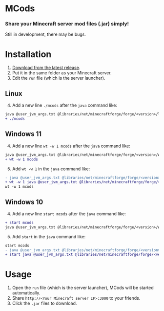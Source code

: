 # MCods
### Share your Minecraft server mod files (.jar) simply!
Still in development, there may be bugs.



# Installation
1. [Download from the latest release](https://github.com/JadeMin/MCods/releases/latest).
2. Put it in the same folder as your Minecraft server.
3. Edit the `run` file (which is the server launcher).

## Linux
4. Add a new line `./mcods` after the `java` command like:
```diff
java @user_jvm_args.txt @libraries/net/minecraftforge/forge/<version>/linux_args.txt %*
+ ./mcods
```

## Windows 11
4. Add a new line `wt -w 1 mcods` after the `java` command like:
```diff
java @user_jvm_args.txt @libraries/net/minecraftforge/forge/<version>/win_args.txt %*
+ wt -w 1 mcods
```
5. Add `wt -w 1` in the `java` command like:
```diff
- java @user_jvm_args.txt @libraries/net/minecraftforge/forge/<version>/win_args.txt %*
+ wt -w 1 java @user_jvm_args.txt @libraries/net/minecraftforge/forge/<version>/win_args.txt %*
wt -w 1 mcods
```

## Windows 10
4. Add a new line `start mcods` after the `java` command like:
```diff
+ start mcods
java @user_jvm_args.txt @libraries/net/minecraftforge/forge/<version>/win_args.txt %*
```
5. Add `start` in the `java` command like:
```diff
start mcods
- java @user_jvm_args.txt @libraries/net/minecraftforge/forge/<version>/win_args.txt %*
+ start java @user_jvm_args.txt @libraries/net/minecraftforge/forge/<version>/win_args.txt %*
```



# Usage
1. Open the `run` file (which is the server launcher), MCods will be started automatically.
2. Share `http://<Your Minecraft server IP>:3000` to your friends.
3. Click the `.jar` files to download.

<!--
## If the `mods` folder has a different name or path
1. Open editor `run.bat`.
2. Edit the `mcods` command like:
```diff
- mcods
+ mcods --mods-path <Path to your mods folder>
```



# Advanced Usage
Run `mcods --help` to see all available commands.

## Config IP and port of MCods
These options are NOT REQUIRED!  
MCods defaults to the options below if not specified.
### `server.properties`:
```properties
(...)
mcods-ip=<Same as server-ip>
mcods-port=25585
(...)
```
-->